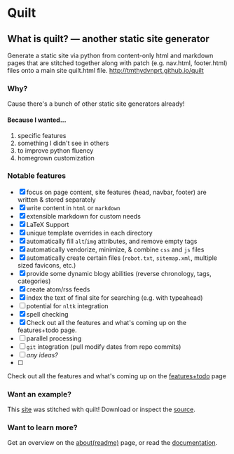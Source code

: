 Quilt
=====

What is quilt? — another static site generator
----------------------------------------------
Generate a static site via python from content-only html and markdown pages that are stitched together along with patch (e.g. nav.html, footer.html) files onto a main site quilt.html file. http://tmthydvnprt.github.io/quilt

### Why? 
Cause there's a bunch of other static site generators already!

#### Because I wanted...
1. specific features
2. something I didn't see in others
3. to improve python fluency
4. homegrown customization

### Notable features
- [x] focus on page content, site features (head, navbar, footer) are written & stored separately
- [x] write content in `html` or `markdown`
- [x] extensible markdown for custom needs
- [x] LaTeX Support
- [x] unique template overrides in each directory
- [x] automatically fill `alt`/`img` attributes, and remove empty tags
- [x] automatically vendorize, minimize, & combine `css` and `js` files
- [x] automatically create certain files (`robot.txt`, `sitemap.xml`, multiple sized favicons, etc.)
- [x] provide some dynamic blogy abilities (reverse chronology, tags, categories)
- [x] create atom/rss feeds
- [x] index the text of final site for searching (e.g. with typeahead)
- [ ] potential for `nltk` integration
- [x] spell checking
- [x] Check out all the features and what's coming up on the features+todo page.
- [ ] parallel processing
- [ ] `git` integration (pull modify dates from repo commits)
- [ ] *any ideas?*
- [ ] 

Check out all the features and what's coming up on the [features+todo](http://tmthydvnprt.com/quilt/features_todo.html) page

### Want an example?
This [site](http://tmthydvnprt.github.io/quilt) was stitched with quilt! Download or inspect the [source](https://github.com/tmthydvnprt/quilt/tree/master/tests).

### Want to learn more?
Get an overview on the [about(readme)](http://tmthydvnprt.com/quilt/readme.html) page, or read the [documentation](http://tmthydvnprt.com/quilt/docs/index.html).
